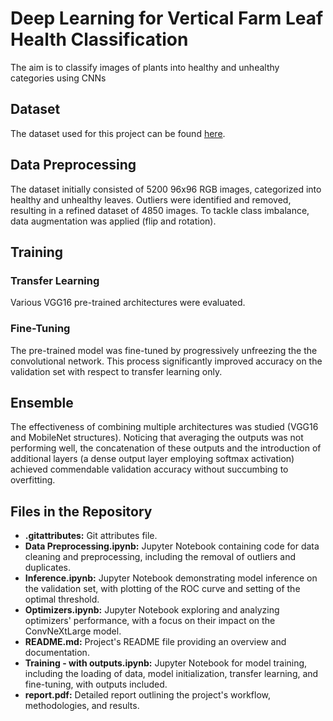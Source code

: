 # Deep Learning for Vertical Farm Leaf Health Classification

The aim is to classify images of plants into healthy and unhealthy categories using CNNs

## Dataset

The dataset used for this project can be found [here](https://drive.google.com/file/d/1llWCmIbaW-uHvZcD-soT8DJQJYmm8zAA/view?usp=drive_link).

## Data Preprocessing

The dataset initially consisted of 5200 96x96 RGB images, categorized into healthy and unhealthy leaves. Outliers were identified and removed, resulting in a refined dataset of 4850 images. To tackle class imbalance, data augmentation was applied (flip and rotation).

## Training

### Transfer Learning

Various VGG16 pre-trained architectures were evaluated.

### Fine-Tuning

The pre-trained model was fine-tuned by progressively unfreezing the the convolutional network. This process significantly improved accuracy on the validation set with respect to transfer learning only.

## Ensemble

The effectiveness of combining multiple architectures was studied (VGG16 and MobileNet structures). Noticing that averaging the outputs was not performing well, the concatenation of these outputs and the introduction of additional layers (a dense output layer employing softmax activation) achieved commendable validation accuracy without succumbing to overfitting.


## Files in the Repository

- **.gitattributes:** Git attributes file.
- **Data Preprocessing.ipynb:** Jupyter Notebook containing code for data cleaning and preprocessing, including the removal of outliers and duplicates.
- **Inference.ipynb:** Jupyter Notebook demonstrating model inference on the validation set, with plotting of the ROC curve and setting of the optimal threshold.
- **Optimizers.ipynb:** Jupyter Notebook exploring and analyzing optimizers' performance, with a focus on their impact on the ConvNeXtLarge model.
- **README.md:** Project's README file providing an overview and documentation.
- **Training - with outputs.ipynb:** Jupyter Notebook for model training, including the loading of data, model initialization, transfer learning, and fine-tuning, with outputs included.
- **report.pdf:** Detailed report outlining the project's workflow, methodologies, and results.

